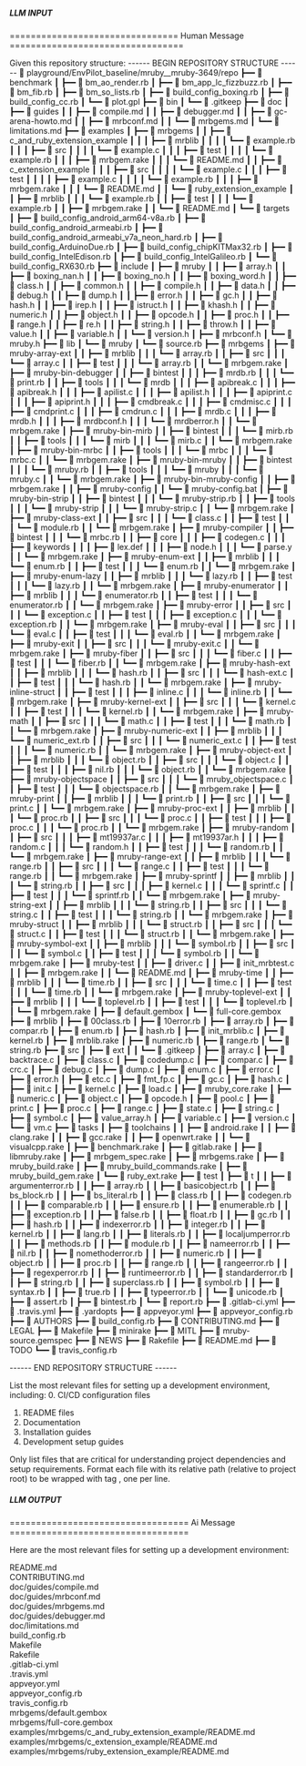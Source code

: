 ##### LLM INPUT #####
================================ Human Message =================================

Given this repository structure:
------ BEGIN REPOSITORY STRUCTURE ------
📂 playground/EnvPilot_baseline/mruby__mruby-3649/repo
┣━━ 📂 benchmark
┃   ┣━━ 📄 bm_ao_render.rb
┃   ┣━━ 📄 bm_app_lc_fizzbuzz.rb
┃   ┣━━ 📄 bm_fib.rb
┃   ┣━━ 📄 bm_so_lists.rb
┃   ┣━━ 📄 build_config_boxing.rb
┃   ┣━━ 📄 build_config_cc.rb
┃   ┗━━ 📄 plot.gpl
┣━━ 📂 bin
┃   ┗━━ 📄 .gitkeep
┣━━ 📂 doc
┃   ┣━━ 📂 guides
┃   ┃   ┣━━ 📄 compile.md
┃   ┃   ┣━━ 📄 debugger.md
┃   ┃   ┣━━ 📄 gc-arena-howto.md
┃   ┃   ┣━━ 📄 mrbconf.md
┃   ┃   ┗━━ 📄 mrbgems.md
┃   ┗━━ 📄 limitations.md
┣━━ 📂 examples
┃   ┣━━ 📂 mrbgems
┃   ┃   ┣━━ 📂 c_and_ruby_extension_example
┃   ┃   ┃   ┣━━ 📂 mrblib
┃   ┃   ┃   ┃   ┗━━ 📄 example.rb
┃   ┃   ┃   ┣━━ 📂 src
┃   ┃   ┃   ┃   ┗━━ 📄 example.c
┃   ┃   ┃   ┣━━ 📂 test
┃   ┃   ┃   ┃   ┗━━ 📄 example.rb
┃   ┃   ┃   ┣━━ 📄 mrbgem.rake
┃   ┃   ┃   ┗━━ 📄 README.md
┃   ┃   ┣━━ 📂 c_extension_example
┃   ┃   ┃   ┣━━ 📂 src
┃   ┃   ┃   ┃   ┗━━ 📄 example.c
┃   ┃   ┃   ┣━━ 📂 test
┃   ┃   ┃   ┃   ┣━━ 📄 example.c
┃   ┃   ┃   ┃   ┗━━ 📄 example.rb
┃   ┃   ┃   ┣━━ 📄 mrbgem.rake
┃   ┃   ┃   ┗━━ 📄 README.md
┃   ┃   ┗━━ 📂 ruby_extension_example
┃   ┃       ┣━━ 📂 mrblib
┃   ┃       ┃   ┗━━ 📄 example.rb
┃   ┃       ┣━━ 📂 test
┃   ┃       ┃   ┗━━ 📄 example.rb
┃   ┃       ┣━━ 📄 mrbgem.rake
┃   ┃       ┗━━ 📄 README.md
┃   ┗━━ 📂 targets
┃       ┣━━ 📄 build_config_android_arm64-v8a.rb
┃       ┣━━ 📄 build_config_android_armeabi.rb
┃       ┣━━ 📄 build_config_android_armeabi_v7a_neon_hard.rb
┃       ┣━━ 📄 build_config_ArduinoDue.rb
┃       ┣━━ 📄 build_config_chipKITMax32.rb
┃       ┣━━ 📄 build_config_IntelEdison.rb
┃       ┣━━ 📄 build_config_IntelGalileo.rb
┃       ┗━━ 📄 build_config_RX630.rb
┣━━ 📂 include
┃   ┣━━ 📂 mruby
┃   ┃   ┣━━ 📄 array.h
┃   ┃   ┣━━ 📄 boxing_nan.h
┃   ┃   ┣━━ 📄 boxing_no.h
┃   ┃   ┣━━ 📄 boxing_word.h
┃   ┃   ┣━━ 📄 class.h
┃   ┃   ┣━━ 📄 common.h
┃   ┃   ┣━━ 📄 compile.h
┃   ┃   ┣━━ 📄 data.h
┃   ┃   ┣━━ 📄 debug.h
┃   ┃   ┣━━ 📄 dump.h
┃   ┃   ┣━━ 📄 error.h
┃   ┃   ┣━━ 📄 gc.h
┃   ┃   ┣━━ 📄 hash.h
┃   ┃   ┣━━ 📄 irep.h
┃   ┃   ┣━━ 📄 istruct.h
┃   ┃   ┣━━ 📄 khash.h
┃   ┃   ┣━━ 📄 numeric.h
┃   ┃   ┣━━ 📄 object.h
┃   ┃   ┣━━ 📄 opcode.h
┃   ┃   ┣━━ 📄 proc.h
┃   ┃   ┣━━ 📄 range.h
┃   ┃   ┣━━ 📄 re.h
┃   ┃   ┣━━ 📄 string.h
┃   ┃   ┣━━ 📄 throw.h
┃   ┃   ┣━━ 📄 value.h
┃   ┃   ┣━━ 📄 variable.h
┃   ┃   ┗━━ 📄 version.h
┃   ┣━━ 📄 mrbconf.h
┃   ┗━━ 📄 mruby.h
┣━━ 📂 lib
┃   ┗━━ 📂 mruby
┃       ┗━━ 📄 source.rb
┣━━ 📂 mrbgems
┃   ┣━━ 📂 mruby-array-ext
┃   ┃   ┣━━ 📂 mrblib
┃   ┃   ┃   ┗━━ 📄 array.rb
┃   ┃   ┣━━ 📂 src
┃   ┃   ┃   ┗━━ 📄 array.c
┃   ┃   ┣━━ 📂 test
┃   ┃   ┃   ┗━━ 📄 array.rb
┃   ┃   ┗━━ 📄 mrbgem.rake
┃   ┣━━ 📂 mruby-bin-debugger
┃   ┃   ┣━━ 📂 bintest
┃   ┃   ┃   ┣━━ 📄 mrdb.rb
┃   ┃   ┃   ┗━━ 📄 print.rb
┃   ┃   ┣━━ 📂 tools
┃   ┃   ┃   ┗━━ 📂 mrdb
┃   ┃   ┃       ┣━━ 📄 apibreak.c
┃   ┃   ┃       ┣━━ 📄 apibreak.h
┃   ┃   ┃       ┣━━ 📄 apilist.c
┃   ┃   ┃       ┣━━ 📄 apilist.h
┃   ┃   ┃       ┣━━ 📄 apiprint.c
┃   ┃   ┃       ┣━━ 📄 apiprint.h
┃   ┃   ┃       ┣━━ 📄 cmdbreak.c
┃   ┃   ┃       ┣━━ 📄 cmdmisc.c
┃   ┃   ┃       ┣━━ 📄 cmdprint.c
┃   ┃   ┃       ┣━━ 📄 cmdrun.c
┃   ┃   ┃       ┣━━ 📄 mrdb.c
┃   ┃   ┃       ┣━━ 📄 mrdb.h
┃   ┃   ┃       ┣━━ 📄 mrdbconf.h
┃   ┃   ┃       ┗━━ 📄 mrdberror.h
┃   ┃   ┗━━ 📄 mrbgem.rake
┃   ┣━━ 📂 mruby-bin-mirb
┃   ┃   ┣━━ 📂 bintest
┃   ┃   ┃   ┗━━ 📄 mirb.rb
┃   ┃   ┣━━ 📂 tools
┃   ┃   ┃   ┗━━ 📂 mirb
┃   ┃   ┃       ┗━━ 📄 mirb.c
┃   ┃   ┗━━ 📄 mrbgem.rake
┃   ┣━━ 📂 mruby-bin-mrbc
┃   ┃   ┣━━ 📂 tools
┃   ┃   ┃   ┗━━ 📂 mrbc
┃   ┃   ┃       ┗━━ 📄 mrbc.c
┃   ┃   ┗━━ 📄 mrbgem.rake
┃   ┣━━ 📂 mruby-bin-mruby
┃   ┃   ┣━━ 📂 bintest
┃   ┃   ┃   ┗━━ 📄 mruby.rb
┃   ┃   ┣━━ 📂 tools
┃   ┃   ┃   ┗━━ 📂 mruby
┃   ┃   ┃       ┗━━ 📄 mruby.c
┃   ┃   ┗━━ 📄 mrbgem.rake
┃   ┣━━ 📂 mruby-bin-mruby-config
┃   ┃   ┣━━ 📄 mrbgem.rake
┃   ┃   ┣━━ 📄 mruby-config
┃   ┃   ┗━━ 📄 mruby-config.bat
┃   ┣━━ 📂 mruby-bin-strip
┃   ┃   ┣━━ 📂 bintest
┃   ┃   ┃   ┗━━ 📄 mruby-strip.rb
┃   ┃   ┣━━ 📂 tools
┃   ┃   ┃   ┗━━ 📂 mruby-strip
┃   ┃   ┃       ┗━━ 📄 mruby-strip.c
┃   ┃   ┗━━ 📄 mrbgem.rake
┃   ┣━━ 📂 mruby-class-ext
┃   ┃   ┣━━ 📂 src
┃   ┃   ┃   ┗━━ 📄 class.c
┃   ┃   ┣━━ 📂 test
┃   ┃   ┃   ┗━━ 📄 module.rb
┃   ┃   ┗━━ 📄 mrbgem.rake
┃   ┣━━ 📂 mruby-compiler
┃   ┃   ┣━━ 📂 bintest
┃   ┃   ┃   ┗━━ 📄 mrbc.rb
┃   ┃   ┣━━ 📂 core
┃   ┃   ┃   ┣━━ 📄 codegen.c
┃   ┃   ┃   ┣━━ 📄 keywords
┃   ┃   ┃   ┣━━ 📄 lex.def
┃   ┃   ┃   ┣━━ 📄 node.h
┃   ┃   ┃   ┗━━ 📄 parse.y
┃   ┃   ┗━━ 📄 mrbgem.rake
┃   ┣━━ 📂 mruby-enum-ext
┃   ┃   ┣━━ 📂 mrblib
┃   ┃   ┃   ┗━━ 📄 enum.rb
┃   ┃   ┣━━ 📂 test
┃   ┃   ┃   ┗━━ 📄 enum.rb
┃   ┃   ┗━━ 📄 mrbgem.rake
┃   ┣━━ 📂 mruby-enum-lazy
┃   ┃   ┣━━ 📂 mrblib
┃   ┃   ┃   ┗━━ 📄 lazy.rb
┃   ┃   ┣━━ 📂 test
┃   ┃   ┃   ┗━━ 📄 lazy.rb
┃   ┃   ┗━━ 📄 mrbgem.rake
┃   ┣━━ 📂 mruby-enumerator
┃   ┃   ┣━━ 📂 mrblib
┃   ┃   ┃   ┗━━ 📄 enumerator.rb
┃   ┃   ┣━━ 📂 test
┃   ┃   ┃   ┗━━ 📄 enumerator.rb
┃   ┃   ┗━━ 📄 mrbgem.rake
┃   ┣━━ 📂 mruby-error
┃   ┃   ┣━━ 📂 src
┃   ┃   ┃   ┗━━ 📄 exception.c
┃   ┃   ┣━━ 📂 test
┃   ┃   ┃   ┣━━ 📄 exception.c
┃   ┃   ┃   ┗━━ 📄 exception.rb
┃   ┃   ┗━━ 📄 mrbgem.rake
┃   ┣━━ 📂 mruby-eval
┃   ┃   ┣━━ 📂 src
┃   ┃   ┃   ┗━━ 📄 eval.c
┃   ┃   ┣━━ 📂 test
┃   ┃   ┃   ┗━━ 📄 eval.rb
┃   ┃   ┗━━ 📄 mrbgem.rake
┃   ┣━━ 📂 mruby-exit
┃   ┃   ┣━━ 📂 src
┃   ┃   ┃   ┗━━ 📄 mruby-exit.c
┃   ┃   ┗━━ 📄 mrbgem.rake
┃   ┣━━ 📂 mruby-fiber
┃   ┃   ┣━━ 📂 src
┃   ┃   ┃   ┗━━ 📄 fiber.c
┃   ┃   ┣━━ 📂 test
┃   ┃   ┃   ┗━━ 📄 fiber.rb
┃   ┃   ┗━━ 📄 mrbgem.rake
┃   ┣━━ 📂 mruby-hash-ext
┃   ┃   ┣━━ 📂 mrblib
┃   ┃   ┃   ┗━━ 📄 hash.rb
┃   ┃   ┣━━ 📂 src
┃   ┃   ┃   ┗━━ 📄 hash-ext.c
┃   ┃   ┣━━ 📂 test
┃   ┃   ┃   ┗━━ 📄 hash.rb
┃   ┃   ┗━━ 📄 mrbgem.rake
┃   ┣━━ 📂 mruby-inline-struct
┃   ┃   ┣━━ 📂 test
┃   ┃   ┃   ┣━━ 📄 inline.c
┃   ┃   ┃   ┗━━ 📄 inline.rb
┃   ┃   ┗━━ 📄 mrbgem.rake
┃   ┣━━ 📂 mruby-kernel-ext
┃   ┃   ┣━━ 📂 src
┃   ┃   ┃   ┗━━ 📄 kernel.c
┃   ┃   ┣━━ 📂 test
┃   ┃   ┃   ┗━━ 📄 kernel.rb
┃   ┃   ┗━━ 📄 mrbgem.rake
┃   ┣━━ 📂 mruby-math
┃   ┃   ┣━━ 📂 src
┃   ┃   ┃   ┗━━ 📄 math.c
┃   ┃   ┣━━ 📂 test
┃   ┃   ┃   ┗━━ 📄 math.rb
┃   ┃   ┗━━ 📄 mrbgem.rake
┃   ┣━━ 📂 mruby-numeric-ext
┃   ┃   ┣━━ 📂 mrblib
┃   ┃   ┃   ┗━━ 📄 numeric_ext.rb
┃   ┃   ┣━━ 📂 src
┃   ┃   ┃   ┗━━ 📄 numeric_ext.c
┃   ┃   ┣━━ 📂 test
┃   ┃   ┃   ┗━━ 📄 numeric.rb
┃   ┃   ┗━━ 📄 mrbgem.rake
┃   ┣━━ 📂 mruby-object-ext
┃   ┃   ┣━━ 📂 mrblib
┃   ┃   ┃   ┗━━ 📄 object.rb
┃   ┃   ┣━━ 📂 src
┃   ┃   ┃   ┗━━ 📄 object.c
┃   ┃   ┣━━ 📂 test
┃   ┃   ┃   ┣━━ 📄 nil.rb
┃   ┃   ┃   ┗━━ 📄 object.rb
┃   ┃   ┗━━ 📄 mrbgem.rake
┃   ┣━━ 📂 mruby-objectspace
┃   ┃   ┣━━ 📂 src
┃   ┃   ┃   ┗━━ 📄 mruby_objectspace.c
┃   ┃   ┣━━ 📂 test
┃   ┃   ┃   ┗━━ 📄 objectspace.rb
┃   ┃   ┗━━ 📄 mrbgem.rake
┃   ┣━━ 📂 mruby-print
┃   ┃   ┣━━ 📂 mrblib
┃   ┃   ┃   ┗━━ 📄 print.rb
┃   ┃   ┣━━ 📂 src
┃   ┃   ┃   ┗━━ 📄 print.c
┃   ┃   ┗━━ 📄 mrbgem.rake
┃   ┣━━ 📂 mruby-proc-ext
┃   ┃   ┣━━ 📂 mrblib
┃   ┃   ┃   ┗━━ 📄 proc.rb
┃   ┃   ┣━━ 📂 src
┃   ┃   ┃   ┗━━ 📄 proc.c
┃   ┃   ┣━━ 📂 test
┃   ┃   ┃   ┣━━ 📄 proc.c
┃   ┃   ┃   ┗━━ 📄 proc.rb
┃   ┃   ┗━━ 📄 mrbgem.rake
┃   ┣━━ 📂 mruby-random
┃   ┃   ┣━━ 📂 src
┃   ┃   ┃   ┣━━ 📄 mt19937ar.c
┃   ┃   ┃   ┣━━ 📄 mt19937ar.h
┃   ┃   ┃   ┣━━ 📄 random.c
┃   ┃   ┃   ┗━━ 📄 random.h
┃   ┃   ┣━━ 📂 test
┃   ┃   ┃   ┗━━ 📄 random.rb
┃   ┃   ┗━━ 📄 mrbgem.rake
┃   ┣━━ 📂 mruby-range-ext
┃   ┃   ┣━━ 📂 mrblib
┃   ┃   ┃   ┗━━ 📄 range.rb
┃   ┃   ┣━━ 📂 src
┃   ┃   ┃   ┗━━ 📄 range.c
┃   ┃   ┣━━ 📂 test
┃   ┃   ┃   ┗━━ 📄 range.rb
┃   ┃   ┗━━ 📄 mrbgem.rake
┃   ┣━━ 📂 mruby-sprintf
┃   ┃   ┣━━ 📂 mrblib
┃   ┃   ┃   ┗━━ 📄 string.rb
┃   ┃   ┣━━ 📂 src
┃   ┃   ┃   ┣━━ 📄 kernel.c
┃   ┃   ┃   ┗━━ 📄 sprintf.c
┃   ┃   ┣━━ 📂 test
┃   ┃   ┃   ┗━━ 📄 sprintf.rb
┃   ┃   ┗━━ 📄 mrbgem.rake
┃   ┣━━ 📂 mruby-string-ext
┃   ┃   ┣━━ 📂 mrblib
┃   ┃   ┃   ┗━━ 📄 string.rb
┃   ┃   ┣━━ 📂 src
┃   ┃   ┃   ┗━━ 📄 string.c
┃   ┃   ┣━━ 📂 test
┃   ┃   ┃   ┗━━ 📄 string.rb
┃   ┃   ┗━━ 📄 mrbgem.rake
┃   ┣━━ 📂 mruby-struct
┃   ┃   ┣━━ 📂 mrblib
┃   ┃   ┃   ┗━━ 📄 struct.rb
┃   ┃   ┣━━ 📂 src
┃   ┃   ┃   ┗━━ 📄 struct.c
┃   ┃   ┣━━ 📂 test
┃   ┃   ┃   ┗━━ 📄 struct.rb
┃   ┃   ┗━━ 📄 mrbgem.rake
┃   ┣━━ 📂 mruby-symbol-ext
┃   ┃   ┣━━ 📂 mrblib
┃   ┃   ┃   ┗━━ 📄 symbol.rb
┃   ┃   ┣━━ 📂 src
┃   ┃   ┃   ┗━━ 📄 symbol.c
┃   ┃   ┣━━ 📂 test
┃   ┃   ┃   ┗━━ 📄 symbol.rb
┃   ┃   ┗━━ 📄 mrbgem.rake
┃   ┣━━ 📂 mruby-test
┃   ┃   ┣━━ 📄 driver.c
┃   ┃   ┣━━ 📄 init_mrbtest.c
┃   ┃   ┣━━ 📄 mrbgem.rake
┃   ┃   ┗━━ 📄 README.md
┃   ┣━━ 📂 mruby-time
┃   ┃   ┣━━ 📂 mrblib
┃   ┃   ┃   ┗━━ 📄 time.rb
┃   ┃   ┣━━ 📂 src
┃   ┃   ┃   ┗━━ 📄 time.c
┃   ┃   ┣━━ 📂 test
┃   ┃   ┃   ┗━━ 📄 time.rb
┃   ┃   ┗━━ 📄 mrbgem.rake
┃   ┣━━ 📂 mruby-toplevel-ext
┃   ┃   ┣━━ 📂 mrblib
┃   ┃   ┃   ┗━━ 📄 toplevel.rb
┃   ┃   ┣━━ 📂 test
┃   ┃   ┃   ┗━━ 📄 toplevel.rb
┃   ┃   ┗━━ 📄 mrbgem.rake
┃   ┣━━ 📄 default.gembox
┃   ┗━━ 📄 full-core.gembox
┣━━ 📂 mrblib
┃   ┣━━ 📄 00class.rb
┃   ┣━━ 📄 10error.rb
┃   ┣━━ 📄 array.rb
┃   ┣━━ 📄 compar.rb
┃   ┣━━ 📄 enum.rb
┃   ┣━━ 📄 hash.rb
┃   ┣━━ 📄 init_mrblib.c
┃   ┣━━ 📄 kernel.rb
┃   ┣━━ 📄 mrblib.rake
┃   ┣━━ 📄 numeric.rb
┃   ┣━━ 📄 range.rb
┃   ┗━━ 📄 string.rb
┣━━ 📂 src
┃   ┣━━ 📂 ext
┃   ┃   ┗━━ 📄 .gitkeep
┃   ┣━━ 📄 array.c
┃   ┣━━ 📄 backtrace.c
┃   ┣━━ 📄 class.c
┃   ┣━━ 📄 codedump.c
┃   ┣━━ 📄 compar.c
┃   ┣━━ 📄 crc.c
┃   ┣━━ 📄 debug.c
┃   ┣━━ 📄 dump.c
┃   ┣━━ 📄 enum.c
┃   ┣━━ 📄 error.c
┃   ┣━━ 📄 error.h
┃   ┣━━ 📄 etc.c
┃   ┣━━ 📄 fmt_fp.c
┃   ┣━━ 📄 gc.c
┃   ┣━━ 📄 hash.c
┃   ┣━━ 📄 init.c
┃   ┣━━ 📄 kernel.c
┃   ┣━━ 📄 load.c
┃   ┣━━ 📄 mruby_core.rake
┃   ┣━━ 📄 numeric.c
┃   ┣━━ 📄 object.c
┃   ┣━━ 📄 opcode.h
┃   ┣━━ 📄 pool.c
┃   ┣━━ 📄 print.c
┃   ┣━━ 📄 proc.c
┃   ┣━━ 📄 range.c
┃   ┣━━ 📄 state.c
┃   ┣━━ 📄 string.c
┃   ┣━━ 📄 symbol.c
┃   ┣━━ 📄 value_array.h
┃   ┣━━ 📄 variable.c
┃   ┣━━ 📄 version.c
┃   ┗━━ 📄 vm.c
┣━━ 📂 tasks
┃   ┣━━ 📂 toolchains
┃   ┃   ┣━━ 📄 android.rake
┃   ┃   ┣━━ 📄 clang.rake
┃   ┃   ┣━━ 📄 gcc.rake
┃   ┃   ┣━━ 📄 openwrt.rake
┃   ┃   ┗━━ 📄 visualcpp.rake
┃   ┣━━ 📄 benchmark.rake
┃   ┣━━ 📄 gitlab.rake
┃   ┣━━ 📄 libmruby.rake
┃   ┣━━ 📄 mrbgem_spec.rake
┃   ┣━━ 📄 mrbgems.rake
┃   ┣━━ 📄 mruby_build.rake
┃   ┣━━ 📄 mruby_build_commands.rake
┃   ┣━━ 📄 mruby_build_gem.rake
┃   ┗━━ 📄 ruby_ext.rake
┣━━ 📂 test
┃   ┣━━ 📂 t
┃   ┃   ┣━━ 📄 argumenterror.rb
┃   ┃   ┣━━ 📄 array.rb
┃   ┃   ┣━━ 📄 basicobject.rb
┃   ┃   ┣━━ 📄 bs_block.rb
┃   ┃   ┣━━ 📄 bs_literal.rb
┃   ┃   ┣━━ 📄 class.rb
┃   ┃   ┣━━ 📄 codegen.rb
┃   ┃   ┣━━ 📄 comparable.rb
┃   ┃   ┣━━ 📄 ensure.rb
┃   ┃   ┣━━ 📄 enumerable.rb
┃   ┃   ┣━━ 📄 exception.rb
┃   ┃   ┣━━ 📄 false.rb
┃   ┃   ┣━━ 📄 float.rb
┃   ┃   ┣━━ 📄 gc.rb
┃   ┃   ┣━━ 📄 hash.rb
┃   ┃   ┣━━ 📄 indexerror.rb
┃   ┃   ┣━━ 📄 integer.rb
┃   ┃   ┣━━ 📄 kernel.rb
┃   ┃   ┣━━ 📄 lang.rb
┃   ┃   ┣━━ 📄 literals.rb
┃   ┃   ┣━━ 📄 localjumperror.rb
┃   ┃   ┣━━ 📄 methods.rb
┃   ┃   ┣━━ 📄 module.rb
┃   ┃   ┣━━ 📄 nameerror.rb
┃   ┃   ┣━━ 📄 nil.rb
┃   ┃   ┣━━ 📄 nomethoderror.rb
┃   ┃   ┣━━ 📄 numeric.rb
┃   ┃   ┣━━ 📄 object.rb
┃   ┃   ┣━━ 📄 proc.rb
┃   ┃   ┣━━ 📄 range.rb
┃   ┃   ┣━━ 📄 rangeerror.rb
┃   ┃   ┣━━ 📄 regexperror.rb
┃   ┃   ┣━━ 📄 runtimeerror.rb
┃   ┃   ┣━━ 📄 standarderror.rb
┃   ┃   ┣━━ 📄 string.rb
┃   ┃   ┣━━ 📄 superclass.rb
┃   ┃   ┣━━ 📄 symbol.rb
┃   ┃   ┣━━ 📄 syntax.rb
┃   ┃   ┣━━ 📄 true.rb
┃   ┃   ┣━━ 📄 typeerror.rb
┃   ┃   ┗━━ 📄 unicode.rb
┃   ┣━━ 📄 assert.rb
┃   ┣━━ 📄 bintest.rb
┃   ┗━━ 📄 report.rb
┣━━ 📄 .gitlab-ci.yml
┣━━ 📄 .travis.yml
┣━━ 📄 .yardopts
┣━━ 📄 appveyor.yml
┣━━ 📄 appveyor_config.rb
┣━━ 📄 AUTHORS
┣━━ 📄 build_config.rb
┣━━ 📄 CONTRIBUTING.md
┣━━ 📄 LEGAL
┣━━ 📄 Makefile
┣━━ 📄 minirake
┣━━ 📄 MITL
┣━━ 📄 mruby-source.gemspec
┣━━ 📄 NEWS
┣━━ 📄 Rakefile
┣━━ 📄 README.md
┣━━ 📄 TODO
┗━━ 📄 travis_config.rb

------ END REPOSITORY STRUCTURE ------

List the most relevant files for setting up a development environment, including:
0. CI/CD configuration files
1. README files
2. Documentation
3. Installation guides
4. Development setup guides

Only list files that are critical for understanding project dependencies and setup requirements.
Format each file with its relative path (relative to project root) to be wrapped with tag <file> </file>, one per line.
##### LLM OUTPUT #####
================================== Ai Message ==================================

Here are the most relevant files for setting up a development environment:

<file>README.md</file>  
<file>CONTRIBUTING.md</file>  
<file>doc/guides/compile.md</file>  
<file>doc/guides/mrbconf.md</file>  
<file>doc/guides/mrbgems.md</file>  
<file>doc/guides/debugger.md</file>  
<file>doc/limitations.md</file>  
<file>build_config.rb</file>  
<file>Makefile</file>  
<file>Rakefile</file>  
<file>.gitlab-ci.yml</file>  
<file>.travis.yml</file>  
<file>appveyor.yml</file>  
<file>appveyor_config.rb</file>  
<file>travis_config.rb</file>  
<file>mrbgems/default.gembox</file>  
<file>mrbgems/full-core.gembox</file>  
<file>examples/mrbgems/c_and_ruby_extension_example/README.md</file>  
<file>examples/mrbgems/c_extension_example/README.md</file>  
<file>examples/mrbgems/ruby_extension_example/README.md</file>